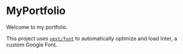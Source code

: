 # MyPortfolio
Welcome to my portfolio.

This project uses [`next/font`](https://nextjs.org/docs/basic-features/font-optimization) to automatically optimize and load Inter, a custom Google Font.
